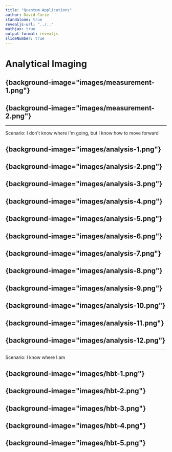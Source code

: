 ```yaml
---
title: "Quantum Applications"
author: David Curie
standalone: true
revealjs-url: "../.."
mathjax: true
output-format: revealjs
slideNumber: true
---
```


# Analytical Imaging

## {background-image="images/measurement-1.png"}

## {background-image="images/measurement-2.png"}

---

Scenario: I don't know where I'm going, but I know how to move forward

## {background-image="images/analysis-1.png"}

## {background-image="images/analysis-2.png"}

## {background-image="images/analysis-3.png"}

## {background-image="images/analysis-4.png"}

## {background-image="images/analysis-5.png"}

## {background-image="images/analysis-6.png"}

## {background-image="images/analysis-7.png"}

## {background-image="images/analysis-8.png"}

## {background-image="images/analysis-9.png"}

## {background-image="images/analysis-10.png"}

## {background-image="images/analysis-11.png"}

## {background-image="images/analysis-12.png"}

---

Scenario: I know where I am

## {background-image="images/hbt-1.png"}

## {background-image="images/hbt-2.png"}

## {background-image="images/hbt-3.png"}

## {background-image="images/hbt-4.png"}

## {background-image="images/hbt-5.png"}

